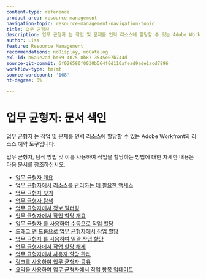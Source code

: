 ```yaml
---
content-type: reference
product-area: resource-management
navigation-topic: resource-management-navigation-topic
title: 업무 균형자
description: 업무 균형자 는 작업 및 문제를 인력 리소스에 할당할 수 있는 Adobe Workfront의 리소스 예약 도구입니다.
author: Lisa
feature: Resource Management
recommendations: noDisplay, noCatalog
exl-id: b6a9e2ad-bd69-4075-8b87-3545e07b744d
source-git-commit: 6f026590f0030b564f0d110afead9ade1acd7896
workflow-type: tm+mt
source-wordcount: '168'
ht-degree: 0%

---
```


# 업무 균형자: 문서 색인

<!--Audited: 12/2023-->

업무 균형자 는 작업 및 문제를 인력 리소스에 할당할 수 있는 Adobe Workfront의 리소스 예약 도구입니다.

업무 균형자, 탐색 방법 및 이를 사용하여 작업을 할당하는 방법에 대한 자세한 내용은 다음 문서를 참조하십시오.

* [업무 균형자 개요](../../resource-mgmt/workload-balancer/overview-workload-balancer.md)
* [업무 균형자에서 리소스를 관리하는 데 필요한 액세스](../../resource-mgmt/workload-balancer/access-needed-manage-resources-balancer.md)
* [업무 균형자 찾기](../../resource-mgmt/workload-balancer/locate-workload-balancer.md)
* [업무 균형자 탐색](../../resource-mgmt/workload-balancer/navigate-the-workload-balancer.md)
* [업무 균형자에서 정보 필터링](../../resource-mgmt/workload-balancer/filter-information-workload-balancer.md)
* [업무 균형자에서 작업 할당 개요](../../resource-mgmt/workload-balancer/assign-work-in-workload-balancer.md)
* [업무 균형자 를 사용하여 수동으로 작업 할당](../../resource-mgmt/workload-balancer/assign-work-in-workload-balancer-manually.md)
* [드래그 앤 드롭으로 업무 균형자에서 작업 할당](../../resource-mgmt/workload-balancer/assign-work-in-workload-balancer-by-drag-and-drop.md)
* [업무 균형자 를 사용하여 일괄 작업 할당](../../resource-mgmt/workload-balancer/assign-work-in-workload-balancer-in-bulk.md)
* [업무 균형자에서 작업 할당 해제](../../resource-mgmt/workload-balancer/unassign-work-in-workload-balancer.md)
* [업무 균형자에서 사용자 할당 관리](../../resource-mgmt/workload-balancer/manage-user-allocations-workload-balancer.md)
* [링크를 사용하여 업무 균형자 공유](../../resource-mgmt/workload-balancer/share-link-for-workload-balancer.md)
* [요약을 사용하여 업무 균형자에서 작업 항목 업데이트](../../resource-mgmt/workload-balancer/update-items-in-summary-panel-in-workload-balancer.md)
